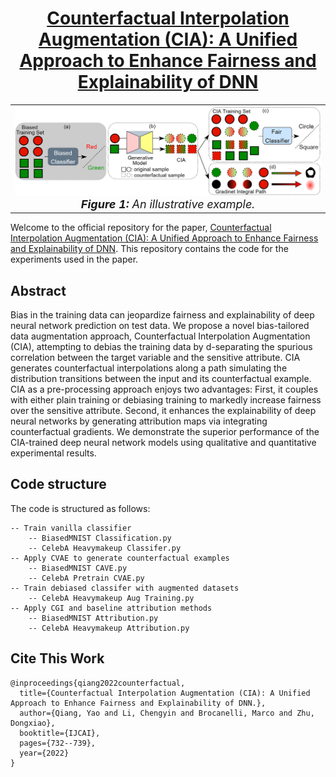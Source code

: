<div align='center'>
 
# [Counterfactual Interpolation Augmentation (CIA): A Unified Approach to Enhance Fairness and Explainability of DNN](https://qiangyao1988.github.io/assets/publications/2022_CIA/paper_CIA.pdf)

<table align="center">
  <tr>
    <td align="center"> 
      <img src="assets/problem.png" alt="Image 1" style="width: 700px;"/> 
      <br>
      <em style="font-size: 18px;">  <strong style="font-size: 18px;">Figure 1:</strong> An illustrative example.</em>
    </td>
  </tr>
</table>
</div>

Welcome to the official repository for the paper, [Counterfactual Interpolation Augmentation (CIA): A Unified Approach to Enhance Fairness and Explainability of DNN](https://qiangyao1988.github.io/assets/publications/2022_CIA/paper_CIA.pdf). This repository contains the code for the experiments used in the paper.

## Abstract
Bias in the training data can jeopardize fairness and explainability of deep neural network prediction on test data. We propose a novel bias-tailored data augmentation approach, Counterfactual Interpolation Augmentation (CIA), attempting to debias the training data by d-separating the spurious correlation between the target variable and the sensitive attribute. CIA generates counterfactual interpolations along a path simulating the distribution transitions between the input and its counterfactual
example. CIA as a pre-processing approach enjoys two advantages: First, it couples with either plain training or debiasing training to markedly increase fairness over the sensitive attribute. Second, it enhances the explainability of deep neural networks by generating attribution maps via integrating counterfactual gradients. We demonstrate the superior performance of the CIA-trained deep neural network models using qualitative and quantitative experimental results.

## Code structure
The code is structured as follows:
```
-- Train vanilla classifier
    -- BiasedMNIST Classification.py
    -- CelebA Heavymakeup Classifer.py
-- Apply CVAE to generate counterfactual examples
    -- BiasedMNIST CAVE.py
    -- CelebA Pretrain CVAE.py
-- Train debiased classifer with augmented datasets
    -- CelebA Heavymakeup Aug Training.py
-- Apply CGI and baseline attribution methods
    -- BiasedMNIST Attribution.py
    -- CelebA Heavymakeup Attribution.py
```

## Cite This Work
```
@inproceedings{qiang2022counterfactual,
  title={Counterfactual Interpolation Augmentation (CIA): A Unified Approach to Enhance Fairness and Explainability of DNN.},
  author={Qiang, Yao and Li, Chengyin and Brocanelli, Marco and Zhu, Dongxiao},
  booktitle={IJCAI},
  pages={732--739},
  year={2022}
}
```
